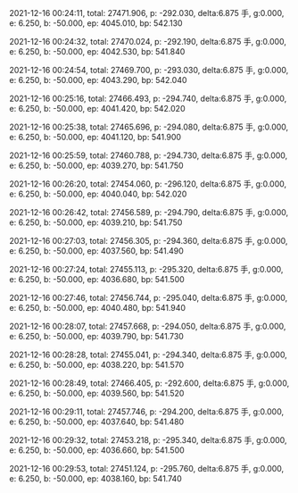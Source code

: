 2021-12-16 00:24:11, total: 27471.906, p: -292.030, delta:6.875 手, g:0.000, e: 6.250, b: -50.000, ep: 4045.010, bp: 542.130

2021-12-16 00:24:32, total: 27470.024, p: -292.190, delta:6.875 手, g:0.000, e: 6.250, b: -50.000, ep: 4042.530, bp: 541.840

2021-12-16 00:24:54, total: 27469.700, p: -293.030, delta:6.875 手, g:0.000, e: 6.250, b: -50.000, ep: 4043.290, bp: 542.040

2021-12-16 00:25:16, total: 27466.493, p: -294.740, delta:6.875 手, g:0.000, e: 6.250, b: -50.000, ep: 4041.420, bp: 542.020

2021-12-16 00:25:38, total: 27465.696, p: -294.080, delta:6.875 手, g:0.000, e: 6.250, b: -50.000, ep: 4041.120, bp: 541.900

2021-12-16 00:25:59, total: 27460.788, p: -294.730, delta:6.875 手, g:0.000, e: 6.250, b: -50.000, ep: 4039.270, bp: 541.750

2021-12-16 00:26:20, total: 27454.060, p: -296.120, delta:6.875 手, g:0.000, e: 6.250, b: -50.000, ep: 4040.040, bp: 542.020

2021-12-16 00:26:42, total: 27456.589, p: -294.790, delta:6.875 手, g:0.000, e: 6.250, b: -50.000, ep: 4039.210, bp: 541.750

2021-12-16 00:27:03, total: 27456.305, p: -294.360, delta:6.875 手, g:0.000, e: 6.250, b: -50.000, ep: 4037.560, bp: 541.490

2021-12-16 00:27:24, total: 27455.113, p: -295.320, delta:6.875 手, g:0.000, e: 6.250, b: -50.000, ep: 4036.680, bp: 541.500

2021-12-16 00:27:46, total: 27456.744, p: -295.040, delta:6.875 手, g:0.000, e: 6.250, b: -50.000, ep: 4040.480, bp: 541.940

2021-12-16 00:28:07, total: 27457.668, p: -294.050, delta:6.875 手, g:0.000, e: 6.250, b: -50.000, ep: 4039.790, bp: 541.730

2021-12-16 00:28:28, total: 27455.041, p: -294.340, delta:6.875 手, g:0.000, e: 6.250, b: -50.000, ep: 4038.220, bp: 541.570

2021-12-16 00:28:49, total: 27466.405, p: -292.600, delta:6.875 手, g:0.000, e: 6.250, b: -50.000, ep: 4039.560, bp: 541.520

2021-12-16 00:29:11, total: 27457.746, p: -294.200, delta:6.875 手, g:0.000, e: 6.250, b: -50.000, ep: 4037.640, bp: 541.480

2021-12-16 00:29:32, total: 27453.218, p: -295.340, delta:6.875 手, g:0.000, e: 6.250, b: -50.000, ep: 4036.660, bp: 541.500

2021-12-16 00:29:53, total: 27451.124, p: -295.760, delta:6.875 手, g:0.000, e: 6.250, b: -50.000, ep: 4038.160, bp: 541.740